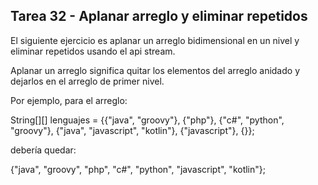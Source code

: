 ## Tarea 32 - Aplanar arreglo y eliminar repetidos

El siguiente ejercicio es aplanar un arreglo bidimensional en un nivel y eliminar repetidos usando el api stream.

Aplanar un arreglo significa quitar los elementos del arreglo anidado y dejarlos en el arreglo de primer nivel.

Por ejemplo, para el arreglo:

String[][] lenguajes = {{"java", "groovy"}, {"php"}, {"c#", "python", "groovy"}, {"java", "javascript", "kotlin"}, {"javascript"}, {}};

debería quedar:

{"java", "groovy", "php", "c#", "python", "javascript", "kotlin"};
